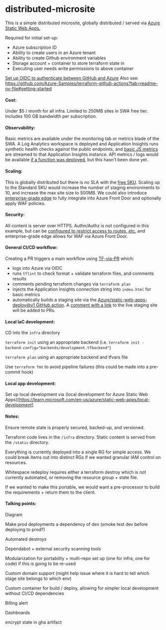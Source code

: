 # distributed-microsite

This is a simple distributed microsite, globally distributed / served via [Azure Static Web Apps.](https://learn.microsoft.com/en-us/azure/static-web-apps/overview) 

Required for initial set-up:
- Azure subscription ID
- Ability to create users in an Azure tenant
- Ability to create Github environment variables
- Storage account + container to store terraform state in
- Executing user needs write permissions to above container

[Set up OIDC to authenticate between GitHub and Azure](https://learn.microsoft.com/en-us/azure/developer/github/connect-from-azure-openid-connect)
Also see: https://github.com/Azure-Samples/terraform-github-actions?tab=readme-ov-file#getting-started

#### Cost:

Under $5 / month for all infra. Limited to 250MB sites in SWA free tier. Includes 100 GB bandwidth per subscription.

#### Observability:

Basic metrics are available under the monitoring tab or metrics blade of the SWA. A Log Analytics workspace is deployed and Application Insights runs synthetic health checks against the public endpoints, and [basic JS metrics](https://learn.microsoft.com/en-us/azure/azure-monitor/app/javascript-sdk?tabs=javascriptwebsdkloaderscript#snippet-based-setup) are streamed to that Application Insights instance. API metrics / logs would be available [if a function was deployed](https://learn.microsoft.com/en-us/azure/static-web-apps/monitor), but this hasn't been done yet.

#### Scaling:
This is globally distributed but there is no SLA with the [free SKU](https://learn.microsoft.com/en-us/azure/static-web-apps/plans). Scaling up to the Standard SKU would increase the number of staging environments to 10, and increase the max site size to 500MB. We could also introduce [enterprise-grade edge](https://learn.microsoft.com/en-us/azure/static-web-apps/enterprise-edge?tabs=azure-portal) to fully integrate into Azure Front Door and optionally apply WAF policies. 

#### Security:
All content is server over HTTPS. Authn/Authz is not configured in this example, but can be [configured to restrict access to routes, etc.](https://learn.microsoft.com/en-us/azure/static-web-apps/authentication-authorization) and enterprise-grade edge allows for WAF via Azure Front Door.

#### General CI/CD workflow:

Creating a PR triggers a main workflow using [TF-via-PR](https://github.com/OP5dev/TF-via-PR) which:
- logs into Azure via OIDC
- runs `tflint` to check format + validate terraform files, and comments results
- comments pending terraform changes via `terraform plan`
- injects the Application Insights connection string into `index.html` for basic metrics
- automatically builds a staging site via the [Azure/static-web-apps-deploy@v1 GitHub action](https://github.com/Azure/static-web-apps-deploy). A [comment with a link](https://learn.microsoft.com/en-us/azure/static-web-apps/review-publish-pull-requests) to the live staging site will be added to PRs.

#### Local IaC development:

CD into the `infra` directory

`terraform init` using an appropriate backend (i.e. `terraform init -backend-config="backends/development.tfbackend"`)

`terraform plan` using an appropriate backend and tfvars file

Use `terraform fmt` to avoid pipeline failures (this could be made into a pre-commit hook)


#### Local app development:

Set up local development via (local development for Azure Static Web Apps)[https://learn.microsoft.com/en-us/azure/static-web-apps/local-development]

#### Notes:

Ensure remote state is properly secured, backed-up, and versioned.

Terraform code lives in the `/infra` directory. Static content is served from the `/static` directory.

Everything is currently deployed into a single RG for simple access. We could break items out into distinct RGs if we wanted granular IAM control on resources.

Whitespace redeploy requires either a terraform destroy which is not currently automated, or removing the resource group + state file.

If we wanted to make this portable, we would want a pre-processor to build the requirements + return them to the client.

#### Talking points:

Diagram

Make prod deployments a dependency of dev (smoke test dev before deploying to prod?)

Automated destroys

Dependabot + external security scanning tools

Modularization for portability + multi-repo set up (one for infra, one for code) if this is going to be re-used

Custom domain support (might help issue where it is hard to tell which stage site belongs to which env)

Custom container for build / deploy, allowing for simpler local development without CI/CD dependencies

Billing alert

Dashboards

encrypt state in gha artifact